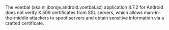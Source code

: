 The voetbal (aka nl.jborsje.android.voetbal.az) application 4.7.2 for Android does not verify X.509 certificates from SSL servers, which allows man-in-the-middle attackers to spoof servers and obtain sensitive information via a crafted certificate.